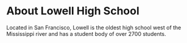 # About Lowell High School

Located in San Francisco, Lowell is the oldest high school west of the Mississippi river and has a student body of over 2700 students. 
